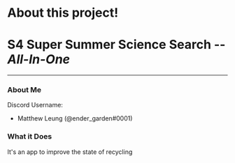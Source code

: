 # About this project!

# S4 Super Summer Science Search -- *All-In-One*

* * *

### About Me

Discord Username:

-   Matthew Leung (@ender_garden#0001)
    
### What it Does

It's an app to improve the state of recycling
